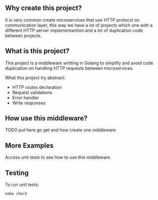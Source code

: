 ## Why create this project?

It is very common create microservices that use HTTP protocol on communication layer, this way we have a lot of projects which one with a different HTTP server implementantion and a lot of duplication code between projects. 


## What is this project?

This project is a middleware writting in Golang to simplify and avoid code duplication on handling HTTP requests between microservices.

What this project try abstract:

 * HTTP routes declaration
 * Request validations
 * Error handler
 * Write responses

## How use this middleware?

TODO put here go get and how create one middleware
 

## More Examples

Access unit tests to see how to use this middleware.

## Testing

To run unit tests:

    make check
